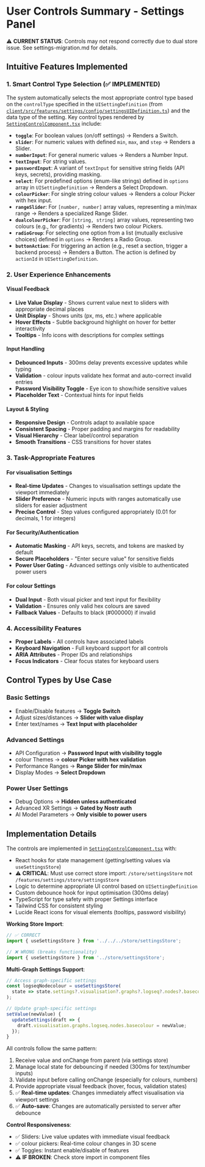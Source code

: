 # User Controls Summary - Settings Panel

⚠️ **CURRENT STATUS**: Controls may not respond correctly due to dual store issue. See settings-migration.md for details.

## Intuitive Features Implemented

### 1. **Smart Control Type Selection** (✅ IMPLEMENTED)
The system automatically selects the most appropriate control type based on the `controlType` specified in the `UISettingDefinition` (from [`client/src/features/settings/config/settingsUIDefinition.ts`](../../client/src/features/settings/config/settingsUIDefinition.ts)) and the data type of the setting. Key control types rendered by [`SettingControlComponent.tsx`](../../client/src/features/settings/components/SettingControlComponent.tsx) include:

-   **`toggle`**: For boolean values (on/off settings) -> Renders a Switch.
-   **`slider`**: For numeric values with defined `min`, `max`, and `step` -> Renders a Slider.
-   **`numberInput`**: For general numeric values -> Renders a Number Input.
-   **`textInput`**: For string values.
-   **`passwordInput`**: A variant of `textInput` for sensitive string fields (API keys, secrets), providing masking.
-   **`select`**: For predefined options (enum-like strings) defined in `options` array in `UISettingDefinition` -> Renders a Select Dropdown.
-   **`colourPicker`**: For single string colour values -> Renders a colour Picker with hex input.
-   **`rangeSlider`**: For `[number, number]` array values, representing a min/max range -> Renders a specialized Range Slider.
-   **`dualcolourPicker`**: For `[string, string]` array values, representing two colours (e.g., for gradients) -> Renders two colour Pickers.
-   **`radioGroup`**: For selecting one option from a list (mutually exclusive choices) defined in `options` -> Renders a Radio Group.
-   **`buttonAction`**: For triggering an action (e.g., reset a section, trigger a backend process) -> Renders a Button. The action is defined by `actionId` in `UISettingDefinition`.

### 2. **User Experience Enhancements**

#### Visual Feedback
- **Live Value Display** - Shows current value next to sliders with appropriate decimal places
- **Unit Display** - Shows units (px, ms, etc.) where applicable
- **Hover Effects** - Subtle background highlight on hover for better interactivity
- **Tooltips** - Info icons with descriptions for complex settings

#### Input Handling
- **Debounced Inputs** - 300ms delay prevents excessive updates while typing
- **Validation** - colour inputs validate hex format and auto-correct invalid entries
- **Password Visibility Toggle** - Eye icon to show/hide sensitive values
- **Placeholder Text** - Contextual hints for input fields

#### Layout & Styling
- **Responsive Design** - Controls adapt to available space
- **Consistent Spacing** - Proper padding and margins for readability
- **Visual Hierarchy** - Clear label/control separation
- **Smooth Transitions** - CSS transitions for hover states

### 3. **Task-Appropriate Features**

#### For visualisation Settings
- **Real-time Updates** - Changes to visualisation settings update the viewport immediately
- **Slider Preference** - Numeric inputs with ranges automatically use sliders for easier adjustment
- **Precise Control** - Step values configured appropriately (0.01 for decimals, 1 for integers)

#### For Security/Authentication
- **Automatic Masking** - API keys, secrets, and tokens are masked by default
- **Secure Placeholders** - "Enter secure value" for sensitive fields
- **Power User Gating** - Advanced settings only visible to authenticated power users

#### For colour Settings
- **Dual Input** - Both visual picker and text input for flexibility
- **Validation** - Ensures only valid hex colours are saved
- **Fallback Values** - Defaults to black (#000000) if invalid

### 4. **Accessibility Features**
- **Proper Labels** - All controls have associated labels
- **Keyboard Navigation** - Full keyboard support for all controls
- **ARIA Attributes** - Proper IDs and relationships
- **Focus Indicators** - Clear focus states for keyboard users

## Control Types by Use Case

### Basic Settings
- Enable/Disable features → **Toggle Switch**
- Adjust sizes/distances → **Slider with value display**
- Enter text/names → **Text Input with placeholder**

### Advanced Settings
- API Configuration → **Password Input with visibility toggle**
- colour Themes → **colour Picker with hex validation**
- Performance Ranges → **Range Slider for min/max**
- Display Modes → **Select Dropdown**

### Power User Settings
- Debug Options → **Hidden unless authenticated**
- Advanced XR Settings → **Gated by Nostr auth**
- AI Model Parameters → **Only visible to power users**

## Implementation Details

The controls are implemented in [`SettingControlComponent.tsx`](../../client/src/features/settings/components/SettingControlComponent.tsx) with:
- React hooks for state management (getting/setting values via `useSettingsStore`)
- ⚠️ **CRITICAL**: Must use correct store import: `/store/settingsStore` not `/features/settings/store/settingsStore`
- Logic to determine appropriate UI control based on `UISettingDefinition`
- Custom debounce hook for input optimisation (300ms delay)
- TypeScript for type safety with proper Settings interface
- Tailwind CSS for consistent styling
- Lucide React icons for visual elements (tooltips, password visibility)

**Working Store Import**:
```typescript
// ✅ CORRECT
import { useSettingsStore } from '../../../store/settingsStore';

// ❌ WRONG (breaks functionality)
import { useSettingsStore } from '../store/settingsStore';
```

**Multi-Graph Settings Support**:
```typescript
// Access graph-specific settings
const logseqNodecolour = useSettingsStore(
  state => state.settings?.visualisation?.graphs?.logseq?.nodes?.basecolour
);

// Update graph-specific settings
setValue(newValue) {
  updateSettings(draft => {
    draft.visualisation.graphs.logseq.nodes.basecolour = newValue;
  });
}
```

All controls follow the same pattern:
1. Receive value and onChange from parent (via settings store)
2. Manage local state for debouncing if needed (300ms for text/number inputs)
3. Validate input before calling onChange (especially for colours, numbers)
4. Provide appropriate visual feedback (hover, focus, validation states)
5. ✅ **Real-time updates**: Changes immediately affect visualisation via viewport settings
6. ✅ **Auto-save**: Changes are automatically persisted to server after debounce

**Control Responsiveness**:
- ✅ Sliders: Live value updates with immediate visual feedback
- ✅ colour pickers: Real-time colour changes in 3D scene  
- ✅ Toggles: Instant enable/disable of features
- ⚠️ **IF BROKEN**: Check store import in component files